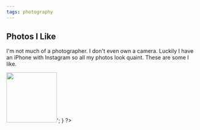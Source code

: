 ```yaml
---
tags: photography
---
```


<article>
<h1>Photos I Like</h1>
<p>I'm not much of a photographer. I don't even own a camera. Luckily I have an iPhone with Instagram so all my photos look quaint. These are some I like.</p>
<div class="galleryRow">
<?php
  for($i=1; $i<=48; $i++) {
    echo '<a href="{{ site.url }}/images/photos/photos'.$i.'.jpg" class="fancybox" rel="Photos"><img src="{{ site.url }}/images/photos/photos'.$i.'-thumb.jpg" width="132" height="132"></a>';
  }
?>
</div>
</article>
<div class="clear"></div>
